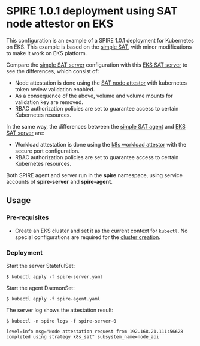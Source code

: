 # SPIRE 1.0.1 deployment using SAT node attestor on EKS

This configuration is an example of a SPIRE 1.0.1 deployment for Kubernetes on EKS. This example is based on the [simple SAT](../simple_sat/README.md), with minor modifications to make it work on EKS platform.

Compare the [simple SAT server](../simple_sat/spire-server.yaml) configuration with
this [EKS SAT server](spire-server.yaml) to see the differences, which
consist of:

+ Node attestation is done using the [SAT node attestor](https://github.com/spiffe/spire/blob/v0.11.0/doc/plugin_server_nodeattestor_k8s_sat.md)
with kubernetes token review validation enabled.
+ As a consequence of the above, volume and volume mounts for validation key are removed.
+ RBAC authorization policies are set to guarantee access to certain Kubernetes resources.

In the same way, the differences between the [simple SAT agent](../simple_sat/spire-agent.yaml) and [EKS SAT server](spire-agent.yaml) are:
+ Workload attestation is done using the [k8s workload attestor](https://github.com/spiffe/spire/blob/v0.11.0/doc/plugin_agent_workloadattestor_k8s.md) with the secure port configuration.
+ RBAC authorization policies are set to guarantee access to certain Kubernetes resources.

Both SPIRE agent and server run in the **spire** namespace, using service accounts of **spire-server** and **spire-agent**.

## Usage

### Pre-requisites
+ Create an EKS cluster and set it as the current context for `kubectl`. No special configurations are required for the [cluster creation](https://docs.aws.amazon.com/eks/latest/userguide/getting-started.html).

### Deployment

Start the server StatefulSet:

```
$ kubectl apply -f spire-server.yaml
```

Start the agent DaemonSet:

```
$ kubectl apply -f spire-agent.yaml
```

The server log shows the attestation result:

```
$ kubectl -n spire logs -f spire-server-0
```
```
level=info msg="Node attestation request from 192.168.21.111:56628 completed using strategy k8s_sat" subsystem_name=node_api
```
